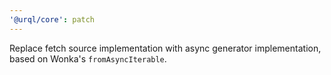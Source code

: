 ```yaml
---
'@urql/core': patch
---
```


Replace fetch source implementation with async generator implementation, based on Wonka's `fromAsyncIterable`.
